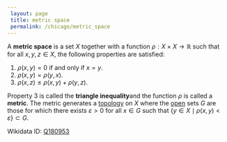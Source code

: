 ```yaml
---
 layout: page
 title: metric space
 permalink: /chicago/metric_space
---
```


A **metric space** is a set $X$ together with a function $\rho: X\times X \to \mathbb R$ such that for all $x,y,z \in X$, the following properties are satisfied:
1. $\rho(x,y) = 0$ if and only if $x=y$.
2. $\rho(x,y) = \rho(y,x)$.
3. $\rho(x,z) \leq \rho(x,y) + \rho(y,z)$. 

Property 3 is called the **triangle inequality**and the function $\rho$ is called a **metric**. The metric generates a [topology](https://mathgloss.github.io/MathGloss/chicago/topological_space) on $X$ where the [open](https://mathgloss.github.io/MathGloss/chicago/open) sets $G$ are those for which there exists $\varepsilon > 0$  for all $x \in G$ such that $\{y\in X\mid \rho(x,y) < \varepsilon\}\subset G$.

Wikidata ID: [Q180953](https://www.wikidata.org/wiki/Q180953)